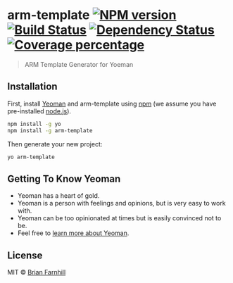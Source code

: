 # arm-template [![NPM version][npm-image]][npm-url] [![Build Status][travis-image]][travis-url] [![Dependency Status][daviddm-image]][daviddm-url] [![Coverage percentage][coveralls-image]][coveralls-url]
> ARM Template Generator for Yoeman

## Installation

First, install [Yeoman](http://yeoman.io) and arm-template using [npm](https://www.npmjs.com/) (we assume you have pre-installed [node.js](https://nodejs.org/)).

```bash
npm install -g yo
npm install -g arm-template
```

Then generate your new project:

```bash
yo arm-template
```

## Getting To Know Yeoman

 * Yeoman has a heart of gold.
 * Yeoman is a person with feelings and opinions, but is very easy to work with.
 * Yeoman can be too opinionated at times but is easily convinced not to be.
 * Feel free to [learn more about Yeoman](http://yeoman.io/).

## License

MIT © [Brian Farnhill](http://brianfarnhill.com)


[npm-image]: https://badge.fury.io/js/arm-template.svg
[npm-url]: https://npmjs.org/package/arm-template
[travis-image]: https://travis-ci.org/BrianFarnhill/arm-template.svg?branch=master
[travis-url]: https://travis-ci.org/BrianFarnhill/arm-template
[daviddm-image]: https://david-dm.org/BrianFarnhill/arm-template.svg?theme=shields.io
[daviddm-url]: https://david-dm.org/BrianFarnhill/arm-template
[coveralls-image]: https://coveralls.io/repos/BrianFarnhill/arm-template/badge.svg
[coveralls-url]: https://coveralls.io/r/BrianFarnhill/arm-template
